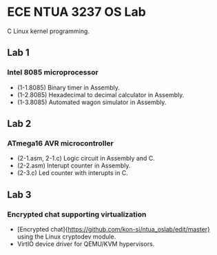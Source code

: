 # ECE NTUA 3237 OS Lab
C Linux kernel programming.

## Lab 1
### Intel 8085 microprocessor
- (1-1.8085) Binary timer in Assembly.
- (1-2.8085) Hexadecimal to decimal calculator in Assembly.
- (1-3.8085) Automated wagon simulator in Assembly.  

## Lab 2
### ATmega16 AVR microcontroller
- (2-1.asm, 2-1.c) Logic circuit in Assembly and C.
- (2-2.asm) Interupt counter in Assembly.
- (2-3.c) Led counter with interupts in C.

## Lab 3
### Encrypted chat supporting virtualization
- [Encrypted chat]{https://github.com/kon-si/ntua_oslab/edit/master} using the Linux cryptodev module.
- VirtIO device driver for QEMU/KVM hypervisors.
